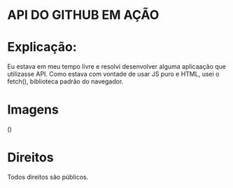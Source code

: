 # API DO GITHUB EM AÇÃO

# Explicação:

Eu estava em meu tempo livre e resolvi desenvolver alguma aplicaação que utilizasse API.
Como estava com vontade de usar JS puro e HTML, usei o fetch(), biblioteca padrão do navegador.

# Imagens

()

# Direitos

Todos direitos são públicos.